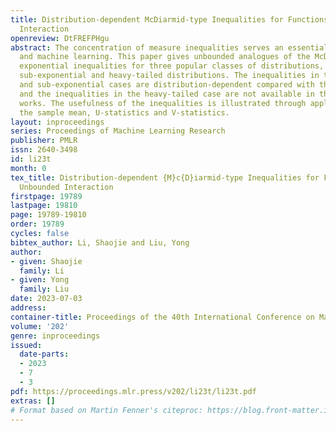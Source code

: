 ```yaml
---
title: Distribution-dependent McDiarmid-type Inequalities for Functions of Unbounded
  Interaction
openreview: DtFREFPHgu
abstract: The concentration of measure inequalities serves an essential role in statistics
  and machine learning. This paper gives unbounded analogues of the McDiarmid-type
  exponential inequalities for three popular classes of distributions, namely sub-Gaussian,
  sub-exponential and heavy-tailed distributions. The inequalities in the sub-Gaussian
  and sub-exponential cases are distribution-dependent compared with the recent results,
  and the inequalities in the heavy-tailed case are not available in the previous
  works. The usefulness of the inequalities is illustrated through applications to
  the sample mean, U-statistics and V-statistics.
layout: inproceedings
series: Proceedings of Machine Learning Research
publisher: PMLR
issn: 2640-3498
id: li23t
month: 0
tex_title: Distribution-dependent {M}c{D}iarmid-type Inequalities for Functions of
  Unbounded Interaction
firstpage: 19789
lastpage: 19810
page: 19789-19810
order: 19789
cycles: false
bibtex_author: Li, Shaojie and Liu, Yong
author:
- given: Shaojie
  family: Li
- given: Yong
  family: Liu
date: 2023-07-03
address: 
container-title: Proceedings of the 40th International Conference on Machine Learning
volume: '202'
genre: inproceedings
issued:
  date-parts:
  - 2023
  - 7
  - 3
pdf: https://proceedings.mlr.press/v202/li23t/li23t.pdf
extras: []
# Format based on Martin Fenner's citeproc: https://blog.front-matter.io/posts/citeproc-yaml-for-bibliographies/
---
```

